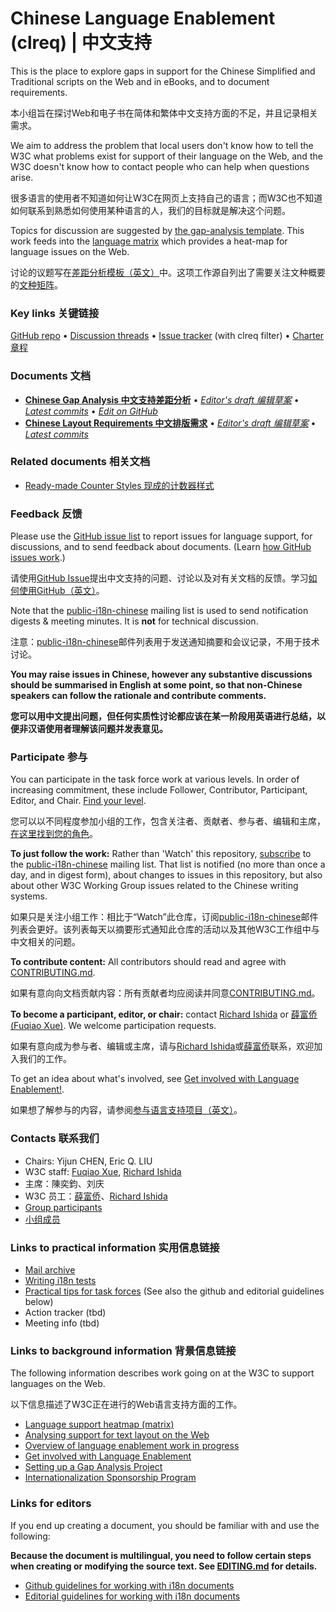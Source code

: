 # Chinese Language Enablement (clreq) | 中文支持

This is the place to explore gaps in support for the Chinese Simplified and Traditional scripts on the Web and in eBooks, and to document requirements.

本小组旨在探讨Web和电子书在简体和繁体中文支持方面的不足，并且记录相关需求。

We aim to address the problem that local users don't know how to tell the W3C what problems exist for support of their language on the Web, and the W3C doesn't know how to contact people who can help when questions arise.

很多语言的使用者不知道如何让W3C在网页上支持自己的语言；而W3C也不知道如何联系到熟悉如何使用某种语言的人，我们的目标就是解决这个问题。

Topics for discussion are suggested by [the gap-analysis template](https://www.w3.org/International/i18n-activity/templates/gap-analysis/gap-analysis_template.html). This work feeds into the [language matrix](https://www.w3.org/International/typography/gap-analysis/language-matrix.html) which provides a heat-map for language issues on the Web.

讨论的议题写在[差距分析模板（英文）](https://www.w3.org/International/i18n-activity/templates/gap-analysis/gap-analysis_template.html)中。这项工作源自列出了需要关注文种概要的[文种矩阵](https://www.w3.org/International/typography/gap-analysis/language-matrix.html)。

### Key links 关键链接
[GitHub repo](https://github.com/w3c/clreq) • [Discussion threads](https://github.com/w3c/clreq/issues) • [Issue tracker](https://www.w3.org/International/i18n-activity/textlayout/?filter=clreq) (with clreq filter) • [Charter 章程](https://www.w3.org/International/clreq/charter/)


### Documents 文档
- [**Chinese Gap Analysis 中文支持差距分析**](https://www.w3.org/TR/clreq-gap) • [*Editor's draft 编辑草案*](https://www.w3.org/International/clreq/gap-analysis/) • [*Latest commits*](https://github.com/w3c/clreq/commits/gh-pages/gap-analysis/index.html) • [*Edit on GitHub*](https://github.com/w3c/clreq/labels/doc%3Aclreq)
- [**Chinese Layout Requirements 中文排版需求**](https://www.w3.org/TR/clreq) • [*Editor's draft 编辑草案*](https://www.w3.org/International/clreq/) • [*Latest commits*](https://github.com/w3c/clreq/commits/gh-pages/index.html)


### Related documents 相关文档
- [Ready-made Counter Styles 现成的计数器样式](https://www.w3.org/TR/predefined-counter-styles/)


### Feedback 反馈
Please use the [GitHub issue list](https://github.com/w3c/clreq/issues) to report issues for language support, for discussions, and to send feedback about documents. (Learn [how GitHub issues work](https://www.w3.org/International/i18n-activity/guidelines/issues.html).)

请使用[GitHub Issue](https://github.com/w3c/clreq/issues)提出中文支持的问题、讨论以及对有关文档的反馈。学习[如何使用GitHub（英文）](https://www.w3.org/International/i18n-activity/guidelines/issues.html)。

Note that the [public-i18n-chinese](https://lists.w3.org/Archives/Public/public-i18n-chinese/) mailing list is used to send notification digests & meeting minutes. It is **not** for technical discussion.

注意：[public-i18n-chinese](https://lists.w3.org/Archives/Public/public-i18n-chinese/)邮件列表用于发送通知摘要和会议记录，不用于技术讨论。

**You may raise issues in Chinese, however any substantive discussions should be summarised in English at some point, so that non-Chinese speakers can follow the rationale and contribute comments.**

**您可以用中文提出问题，但任何实质性讨论都应该在某一阶段用英语进行总结，以便非汉语使用者理解该问题并发表意见。**


### Participate 参与
You can participate in the task force work at various levels. In order of increasing commitment, these include Follower, Contributor, Participant, Editor, and Chair. [Find your level](https://www.w3.org/International/i18n-drafts/pages/task_force_roles).

您可以以不同程度参加小组的工作，包含关注者、贡献者、参与者、编辑和主席，[在这里找到您的角色](https://www.w3.org/International/i18n-drafts/pages/task_force_roles)。

**To just follow the work:** Rather than 'Watch' this repository, [subscribe](mailto:public-i18n-chinese-request@w3.org?subject=subscribe) to the [public-i18n-chinese](https://lists.w3.org/Archives/Public/public-i18n-chinese/) mailing list. That list is notified (no more than once a day, and in digest form), about changes to issues in this repository, but also about other W3C Working Group issues related to the Chinese writing systems.

如果只是关注小组工作：相比于“Watch”此仓库，订阅[public-i18n-chinese](https://lists.w3.org/Archives/Public/public-i18n-chinese/)邮件列表会更好。该列表每天以摘要形式通知此仓库的活动以及其他W3C工作组中与中文相关的问题。

**To contribute content:** All contributors should read and agree with [CONTRIBUTING.md](CONTRIBUTING.md).

如果有意向向文档贡献内容：所有贡献者均应阅读并同意[CONTRIBUTING.md](CONTRIBUTING.md)。

**To become a participant, editor, or chair:** contact [Richard Ishida](mailto:ishida@w3.org) or [薛富侨 (Fuqiao Xue)](mailto:xfq@w3.org). We welcome participation requests.

如果有意向成为参与者、编辑或主席，请与[Richard Ishida](mailto:ishida@w3.org)或[薛富侨](mailto:xfq@w3.org)联系，欢迎加入我们的工作。

To get an idea about what's involved, see  [Get involved with Language Enablement!](https://www.w3.org/International/i18n-drafts/pages/languagedev_participation). 

如果想了解参与的内容，请参阅[参与语言支持项目（英文）](https://www.w3.org/International/i18n-drafts/pages/languagedev_participation)。

### Contacts 联系我们

- Chairs: Yijun CHEN, Eric Q. LIU
- W3C staff: [Fuqiao Xue](mailto:xfq@w3.org), [Richard Ishida](mailto:ishida@w3.org)
- 主席：陳奕鈞、刘庆
- W3C 员工：[薛富侨](mailto:xfq@w3.org)、[Richard Ishida](mailto:ishida@w3.org)
- [Group participants](https://www.w3.org/groups/tf/i18n-clreq/participants)
- [小组成员](https://www.w3.org/groups/tf/i18n-clreq/participants)


### Links to practical information 实用信息链接
- [Mail archive](https://lists.w3.org/Archives/Public/public-i18n-chinese/)
- [Writing i18n tests](https://github.com/w3c/i18n-activity/wiki/Writing-i18n-tests)
- [Practical tips for task forces](https://www.w3.org/International/i18n-activity/guidelines/process.html) (See also the github and editorial guidelines below)
- Action tracker (tbd)
- Meeting info (tbd)


### Links to background information 背景信息链接
The following information describes work going on at the W3C to support languages on the Web.

以下信息描述了W3C正在进行的Web语言支持方面的工作。

- [Language support heatmap (matrix)](https://www.w3.org/International/typography/gap-analysis/language-matrix.html)
- [Analysing support for text layout on the Web](https://www.w3.org/International/i18n-drafts/nav/languagedev)
- [Overview of language enablement work in progress](https://www.w3.org/International/i18n-drafts/nav/languagedev)
- [Get involved with Language Enablement](https://www.w3.org/International/i18n-drafts/pages/languagedev_participation)
- [Setting up a Gap Analysis Project](https://github.com/w3c/typography/wiki/Setting-up-a-Gap-Analysis-Project)
- [Internationalization Sponsorship Program](https://www.w3.org/International/sponsorship/)


### Links for editors
If you end up creating a document, you should be familiar with and use the following:

**Because the document is multilingual, you need to follow certain steps when creating or modifying the source text. See [EDITING.md](https://w3c.github.io/clreq/EDITING) for details.**

- [Github guidelines for working with i18n documents](https://www.w3.org/International/i18n-activity/guidelines/github)
- [Editorial guidelines for working with i18n documents](https://www.w3.org/International/i18n-activity/guidelines/editing)
